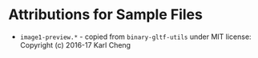 # Attributions for Sample Files

* `image1-preview.*` - copied from `binary-gltf-utils` under MIT license: Copyright (c) 2016-17 Karl Cheng

